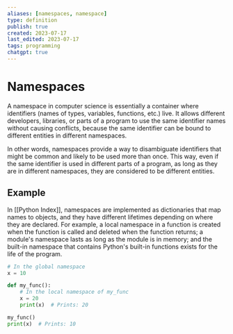 ```yaml
---
aliases: [namespaces, namespace]
type: definition
publish: true
created: 2023-07-17
last_edited: 2023-07-17
tags: programming
chatgpt: true
---
```

# Namespaces

A namespace in computer science is essentially a container where identifiers (names of types, variables, functions, etc.) live. It allows different developers, libraries, or parts of a program to use the same identifier names without causing conflicts, because the same identifier can be bound to different entities in different namespaces.

In other words, namespaces provide a way to disambiguate identifiers that might be common and likely to be used more than once. This way, even if the same identifier is used in different parts of a program, as long as they are in different namespaces, they are considered to be different entities.

## Example

In [[Python Index]], namespaces are implemented as dictionaries that map names to objects, and they have different lifetimes depending on where they are declared. For example, a local namespace in a function is created when the function is called and deleted when the function returns; a module's namespace lasts as long as the module is in memory; and the built-in namespace that contains Python's built-in functions exists for the life of the program.

``` python
# In the global namespace
x = 10

def my_func():
    # In the local namespace of my_func
    x = 20
    print(x)  # Prints: 20

my_func()
print(x)  # Prints: 10

```